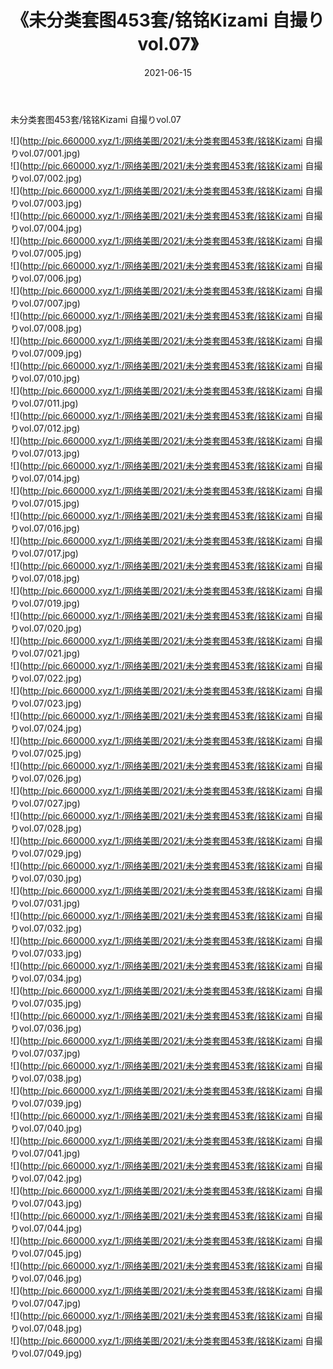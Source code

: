 ﻿---
layout: post
title:  《未分类套图453套/铭铭Kizami 自撮りvol.07》
date:   2021-06-15
img: http://pic.660000.xyz/1:/网络美图/2021/未分类套图453套/铭铭Kizami 自撮りvol.07/000.jpg
categories: [美女, 清纯, 唯美]
---

未分类套图453套/铭铭Kizami 自撮りvol.07

 ![](http://pic.660000.xyz/1:/网络美图/2021/未分类套图453套/铭铭Kizami 自撮りvol.07/001.jpg) <br>![](http://pic.660000.xyz/1:/网络美图/2021/未分类套图453套/铭铭Kizami 自撮りvol.07/002.jpg) <br>![](http://pic.660000.xyz/1:/网络美图/2021/未分类套图453套/铭铭Kizami 自撮りvol.07/003.jpg) <br>![](http://pic.660000.xyz/1:/网络美图/2021/未分类套图453套/铭铭Kizami 自撮りvol.07/004.jpg) <br>![](http://pic.660000.xyz/1:/网络美图/2021/未分类套图453套/铭铭Kizami 自撮りvol.07/005.jpg) <br>![](http://pic.660000.xyz/1:/网络美图/2021/未分类套图453套/铭铭Kizami 自撮りvol.07/006.jpg) <br>![](http://pic.660000.xyz/1:/网络美图/2021/未分类套图453套/铭铭Kizami 自撮りvol.07/007.jpg) <br>![](http://pic.660000.xyz/1:/网络美图/2021/未分类套图453套/铭铭Kizami 自撮りvol.07/008.jpg) <br>![](http://pic.660000.xyz/1:/网络美图/2021/未分类套图453套/铭铭Kizami 自撮りvol.07/009.jpg) <br>![](http://pic.660000.xyz/1:/网络美图/2021/未分类套图453套/铭铭Kizami 自撮りvol.07/010.jpg) <br>![](http://pic.660000.xyz/1:/网络美图/2021/未分类套图453套/铭铭Kizami 自撮りvol.07/011.jpg) <br>![](http://pic.660000.xyz/1:/网络美图/2021/未分类套图453套/铭铭Kizami 自撮りvol.07/012.jpg) <br>![](http://pic.660000.xyz/1:/网络美图/2021/未分类套图453套/铭铭Kizami 自撮りvol.07/013.jpg) <br>![](http://pic.660000.xyz/1:/网络美图/2021/未分类套图453套/铭铭Kizami 自撮りvol.07/014.jpg) <br>![](http://pic.660000.xyz/1:/网络美图/2021/未分类套图453套/铭铭Kizami 自撮りvol.07/015.jpg) <br>![](http://pic.660000.xyz/1:/网络美图/2021/未分类套图453套/铭铭Kizami 自撮りvol.07/016.jpg) <br>![](http://pic.660000.xyz/1:/网络美图/2021/未分类套图453套/铭铭Kizami 自撮りvol.07/017.jpg) <br>![](http://pic.660000.xyz/1:/网络美图/2021/未分类套图453套/铭铭Kizami 自撮りvol.07/018.jpg) <br>![](http://pic.660000.xyz/1:/网络美图/2021/未分类套图453套/铭铭Kizami 自撮りvol.07/019.jpg) <br>![](http://pic.660000.xyz/1:/网络美图/2021/未分类套图453套/铭铭Kizami 自撮りvol.07/020.jpg) <br>![](http://pic.660000.xyz/1:/网络美图/2021/未分类套图453套/铭铭Kizami 自撮りvol.07/021.jpg) <br>![](http://pic.660000.xyz/1:/网络美图/2021/未分类套图453套/铭铭Kizami 自撮りvol.07/022.jpg) <br>![](http://pic.660000.xyz/1:/网络美图/2021/未分类套图453套/铭铭Kizami 自撮りvol.07/023.jpg) <br>![](http://pic.660000.xyz/1:/网络美图/2021/未分类套图453套/铭铭Kizami 自撮りvol.07/024.jpg) <br>![](http://pic.660000.xyz/1:/网络美图/2021/未分类套图453套/铭铭Kizami 自撮りvol.07/025.jpg) <br>![](http://pic.660000.xyz/1:/网络美图/2021/未分类套图453套/铭铭Kizami 自撮りvol.07/026.jpg) <br>![](http://pic.660000.xyz/1:/网络美图/2021/未分类套图453套/铭铭Kizami 自撮りvol.07/027.jpg) <br>![](http://pic.660000.xyz/1:/网络美图/2021/未分类套图453套/铭铭Kizami 自撮りvol.07/028.jpg) <br>![](http://pic.660000.xyz/1:/网络美图/2021/未分类套图453套/铭铭Kizami 自撮りvol.07/029.jpg) <br>![](http://pic.660000.xyz/1:/网络美图/2021/未分类套图453套/铭铭Kizami 自撮りvol.07/030.jpg) <br>![](http://pic.660000.xyz/1:/网络美图/2021/未分类套图453套/铭铭Kizami 自撮りvol.07/031.jpg) <br>![](http://pic.660000.xyz/1:/网络美图/2021/未分类套图453套/铭铭Kizami 自撮りvol.07/032.jpg) <br>![](http://pic.660000.xyz/1:/网络美图/2021/未分类套图453套/铭铭Kizami 自撮りvol.07/033.jpg) <br>![](http://pic.660000.xyz/1:/网络美图/2021/未分类套图453套/铭铭Kizami 自撮りvol.07/034.jpg) <br>![](http://pic.660000.xyz/1:/网络美图/2021/未分类套图453套/铭铭Kizami 自撮りvol.07/035.jpg) <br>![](http://pic.660000.xyz/1:/网络美图/2021/未分类套图453套/铭铭Kizami 自撮りvol.07/036.jpg) <br>![](http://pic.660000.xyz/1:/网络美图/2021/未分类套图453套/铭铭Kizami 自撮りvol.07/037.jpg) <br>![](http://pic.660000.xyz/1:/网络美图/2021/未分类套图453套/铭铭Kizami 自撮りvol.07/038.jpg) <br>![](http://pic.660000.xyz/1:/网络美图/2021/未分类套图453套/铭铭Kizami 自撮りvol.07/039.jpg) <br>![](http://pic.660000.xyz/1:/网络美图/2021/未分类套图453套/铭铭Kizami 自撮りvol.07/040.jpg) <br>![](http://pic.660000.xyz/1:/网络美图/2021/未分类套图453套/铭铭Kizami 自撮りvol.07/041.jpg) <br>![](http://pic.660000.xyz/1:/网络美图/2021/未分类套图453套/铭铭Kizami 自撮りvol.07/042.jpg) <br>![](http://pic.660000.xyz/1:/网络美图/2021/未分类套图453套/铭铭Kizami 自撮りvol.07/043.jpg) <br>![](http://pic.660000.xyz/1:/网络美图/2021/未分类套图453套/铭铭Kizami 自撮りvol.07/044.jpg) <br>![](http://pic.660000.xyz/1:/网络美图/2021/未分类套图453套/铭铭Kizami 自撮りvol.07/045.jpg) <br>![](http://pic.660000.xyz/1:/网络美图/2021/未分类套图453套/铭铭Kizami 自撮りvol.07/046.jpg) <br>![](http://pic.660000.xyz/1:/网络美图/2021/未分类套图453套/铭铭Kizami 自撮りvol.07/047.jpg) <br>![](http://pic.660000.xyz/1:/网络美图/2021/未分类套图453套/铭铭Kizami 自撮りvol.07/048.jpg) <br>![](http://pic.660000.xyz/1:/网络美图/2021/未分类套图453套/铭铭Kizami 自撮りvol.07/049.jpg) <br>